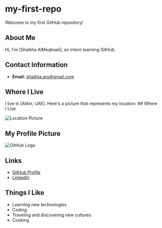 # my-first-repo
Welcome to my first GitHub repository!

## About Me
Hi, I'm [Shaikha AlMeqbaali], an intern learning GitHub.

## Contact Information
- **Email:** [shaikha.ars@gmail.com](mailto:shaikha.ars@gmail.com)
  
## Where I Live
I live in [AlAin, UAE]. Here's a picture that represents my location: ## Where I Live

![Location Picture](https://whatson.ae/wp-content/uploads/2024/02/Al-Ain-FB.jpg)
## My Profile Picture
![GitHub Logo](https://github.githubassets.com/images/modules/logos_page/GitHub-Mark.png)

## Links

- [GitHub Profile](https://github.com/ShaikhaARS)
- [LinkedIn](https://www.linkedin.com)

## Things I Like

- Learning new technologies
- Coding
- Traveling and discovering new cultures
- Cooking

